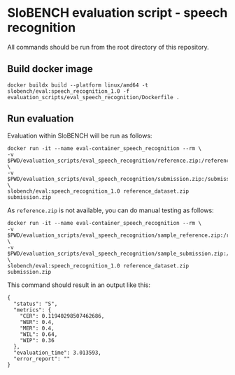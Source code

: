 # SloBENCH evaluation script - speech recognition

All commands should be run from the root directory of this repository.

## Build docker image 
```
docker buildx build --platform linux/amd64 -t slobench/eval:speech_recognition_1.0 -f evaluation_scripts/eval_speech_recognition/Dockerfile .
```

## Run evaluation 

Evaluation within SloBENCH will be run as follows:

```
docker run -it --name eval-container_speech_recognition --rm \
-v $PWD/evaluation_scripts/eval_speech_recognition/reference.zip:/reference_dataset.zip \
-v $PWD/evaluation_scripts/eval_speech_recognition/submission.zip:/submission.zip \
slobench/eval:speech_recognition_1.0 reference_dataset.zip submission.zip
```

As `reference.zip` is not available, you can do manual testing as follows:


```
docker run -it --name eval-container_speech_recognition --rm \
-v $PWD/evaluation_scripts/eval_speech_recognition/sample_reference.zip:/reference_dataset.zip \
-v $PWD/evaluation_scripts/eval_speech_recognition/sample_submission.zip:/submission.zip \
slobench/eval:speech_recognition_1.0 reference_dataset.zip submission.zip
```

This command should result in an output like this:


```
{
  "status": "S",
  "metrics": {
    "CER": 0.11940298507462686,
    "WER": 0.4,
    "MER": 0.4,
    "WIL": 0.64,
    "WIP": 0.36
  },
  "evaluation_time": 3.013593,
  "error_report": ""
}
```